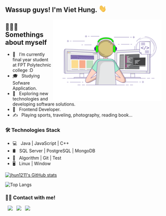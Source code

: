 ## Wassup guys! I'm Viet Hung. <img src="hi.gif" width="25">

<img align="right" alt="GIF" src="developer.gif" width="350"/>

## 👨🏻‍💻 Somethings about myself
- 🔭 &nbsp; I’m currently final year student at FPT Polytechnic college :D
- 🎓 &nbsp; Studying Sofware Application.
- 🤔 &nbsp; Exploring new technologies and developing software solutions.
- 💼 &nbsp; Frontend Developer.
- ✍️ &nbsp; Playing sports, traveling, photography, reading book... 


### 🛠 Technologies Stack

- 💻 &nbsp; Java | JavaScript | C++ 
- 🛢 &nbsp; SQL Server | PostgreSQL | MongoDB
- 🔧 &nbsp; Algorithm | Git | Test
- 🖥 &nbsp; Linux | Window

[![jhun1211's GitHub stats](https://github-readme-stats.vercel.app/api?username=jhun1211)](https://github.com/jhun1211)


![Top Langs](https://github-readme-stats.vercel.app/api/top-langs/?username=jhun1211&layout=compact&theme=default&exclude_repo:New-Spatial-Mapping)



### 🤝🏻 Contact with me!

<p>
</a>  &nbsp; <a href="https://facebook.com/15ground" target="_blank" rel="noopener noreferrer"><img src="https://img.icons8.com/plasticine/100/000000/facebook.png" width="50" /></a>  
&nbsp; <a href="mailto:lvhungdeveloper@gmail.com" target="_blank" rel="noopener noreferrer"><img src="https://img.icons8.com/plasticine/100/000000/gmail.png"  width="50" /></a>
&nbsp; <a href="https://instagram.com/ground.15" target="_blank" rel="noopener noreferrer"><img src="https://img.icons8.com/plasticine/100/000000/instagram.png"  width="50" /></a>
</p>

